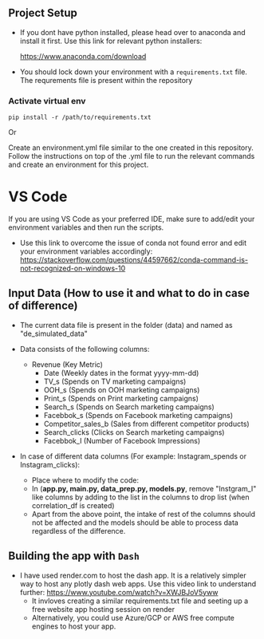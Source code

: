 ## Project Setup

- If you dont have python installed, please head over to anaconda and install it first. Use this link for relevant python installers:
  
  <https://www.anaconda.com/download>

- You should lock down your environment with a `requirements.txt` file. The requrements file is present within the repository

### Activate virtual env

```
pip install -r /path/to/requirements.txt
```

Or

Create an environment.yml file similar to the one created in this repository. Follow the instructions on top of the .yml file to run the relevant commands and create an environment for this project.

# VS Code

If you are using VS Code as your preferred IDE, make sure to add/edit your environment variables and then run the scripts.

- Use this link to overcome the issue of conda not found error and edit your environment variables accordingly: <https://stackoverflow.com/questions/44597662/conda-command-is-not-recognized-on-windows-10>

## Input Data (How to use it and what to do in case of difference)

- The current data file is present in the folder (data) and named as "de_simulated_data"
- Data consists of the following columns:
  - Revenue (Key Metric)
    - Date (Weekly dates in the format yyyy-mm-dd)
    - TV_s (Spends on TV marketing campaigns)
    - OOH_s (Spends on OOH marketing campaigns)
    - Print_s (Spends on Print marketing campaigns)
    - Search_s (Spends on Search marketing campaigns)
    - Facebbok_s (Spends on Facebook marketing campaigns)
    - Competitor_sales_b (Sales from different competitor products)
    - Search_clicks (Clicks on Search marketing campaigns)
    - Facebbok_I (Number of Facebook Impressions)

- In case of different data columns (For example: Instagram_spends or Instagram_clicks):
  - Place where to modify the code:
  - In (**app.py, main.py, data_prep.py, models.py**,  remove "Instgram_I" like columns by adding to the list in the columns to
      drop list (when correlation_df is created)
  - Apart from the above point, the intake of rest of the columns should not be affected and the models should be able to process data
      regardless of the difference.

## Building the app with `Dash`

- I have used render.com to host the dash app. It is a relatively simpler way to host any plotly dash web apps. Use this video link to
    understand further: <https://www.youtube.com/watch?v=XWJBJoV5yww>
  - It invloves creating a similar requirements.txt file and seeting up a free website app hosting session on render
  - Alternatively, you could use Azure/GCP or AWS free compute engines to host your app.
